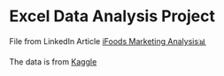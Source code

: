 # Excel Data Analysis Project
File from LinkedIn Article [iFoods Marketing Analysis📊](https://www.linkedin.com/pulse/ifoods-marketing-analysis-juanita-p/)

The data is from [Kaggle](https://www.kaggle.com/datasets/jackdaoud/marketing-data)
